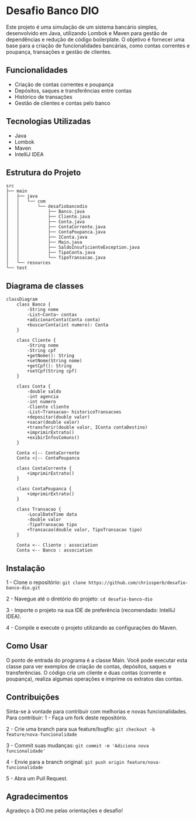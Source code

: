 # Desafio Banco DIO

Este projeto é uma simulação de um sistema bancário simples, desenvolvido em Java, utilizando Lombok e Maven para gestão de dependências e redução de código boilerplate. O objetivo é fornecer uma base para a criação de funcionalidades bancárias, como contas correntes e poupança, transações e gestão de clientes.

## Funcionalidades

- Criação de contas correntes e poupança
- Depósitos, saques e transferências entre contas
- Histórico de transações
- Gestão de clientes e contas pelo banco

## Tecnologias Utilizadas

- Java
- Lombok
- Maven
- IntelliJ IDEA

## Estrutura do Projeto

```plaintext
src
├── main
│   ├── java
│   │   └── com
│   │       └── desafiobancodio
│   │           ├── Banco.java
│   │           ├── Cliente.java
│   │           ├── Conta.java
│   │           ├── ContaCorrente.java
│   │           ├── ContaPoupanca.java
│   │           ├── IConta.java
│   │           ├── Main.java
│   │           ├── SaldoInsuficienteException.java
│   │           ├── TipoConta.java
│   │           └── TipoTransacao.java
│   └── resources
└── test

```

## Diagrama de classes
```mermaid
classDiagram
    class Banco {
        -String nome
        -List~Conta~ contas
        +adicionarConta(Conta conta)
        +buscarConta(int numero): Conta
    }

    class Cliente {
        -String nome
        -String cpf
        +getNome(): String
        +setNome(String nome)
        +getCpf(): String
        +setCpf(String cpf)
    }

    class Conta {
        -double saldo
        -int agencia
        -int numero
        -Cliente cliente
        -List~Transacao~ historicoTransacoes
        +depositar(double valor)
        +sacar(double valor)
        +transferir(double valor, IConta contaDestino)
        +imprimirExtrato()
        +exibirInfosComuns()
    }

    Conta <|-- ContaCorrente
    Conta <|-- ContaPoupanca

    class ContaCorrente {
        +imprimirExtrato()
    }

    class ContaPoupanca {
        +imprimirExtrato()
    }

    class Transacao {
        -LocalDateTime data
        -double valor
        -TipoTransacao tipo
        +Transacao(double valor, TipoTransacao tipo)
    }

    Conta <-- Cliente : association
    Conta <-- Banco : association
```

## Instalação
1 - Clone o repositório:
`git clone https://github.com/chrissperb/desafio-banco-dio.git`

2 - Navegue até o diretório do projeto:
`cd desafio-banco-dio`

3 - Importe o projeto na sua IDE de preferência (recomendado: IntelliJ IDEA).

4 - Compile e execute o projeto utilizando as configurações do Maven.

## Como Usar
O ponto de entrada do programa é a classe Main. Você pode executar esta classe para ver exemplos de criação de contas, depósitos, saques e transferências. O código cria um cliente e duas contas (corrente e poupança), realiza algumas operações e imprime os extratos das contas.

## Contribuições
Sinta-se à vontade para contribuir com melhorias e novas funcionalidades. Para contribuir:
1 - Faça um fork deste repositório.

2 - Crie uma branch para sua feature/bugfix: `git checkout -b feature/nova-funcionalidade`

3 - Commit suas mudanças: `git commit -m 'Adiciona nova funcionalidade'`

4 - Envie para a branch original: `git push origin feature/nova-funcionalidade`

5 - Abra um Pull Request.


## Agradecimentos
Agradeço à DIO.me pelas orientações e desafio!
